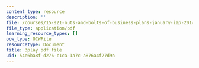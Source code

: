 ```yaml
---
content_type: resource
description: ''
file: /courses/15-s21-nuts-and-bolts-of-business-plans-january-iap-2014/54e6ba8fd276c1ca1a7ca876a4f27d9a_b9Yyj3htBLE.pdf
file_type: application/pdf
learning_resource_types: []
ocw_type: OCWFile
resourcetype: Document
title: 3play pdf file
uid: 54e6ba8f-d276-c1ca-1a7c-a876a4f27d9a
---
```

